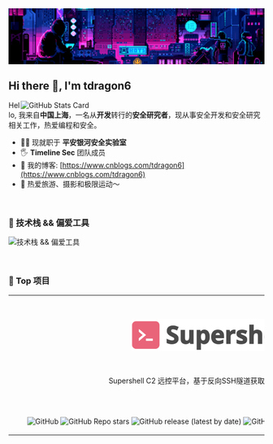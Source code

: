 <img align="center" src="https://github.com/tdragon6/tdragon6/blob/main/images/pixel-night-banner.gif">

## Hi there 👋, I'm tdragon6

<!--
**tdragon6/tdragon6** is a ✨ _special_ ✨ repository because its `README.md` (this file) appears on your GitHub profile.

Here are some ideas to get you started:

- 🔭 I’m currently working on ...
- 🌱 I’m currently learning ...
- 👯 I’m looking to collaborate on ...
- 🤔 I’m looking for help with ...
- 💬 Ask me about ...
- 📫 How to reach me: ...
- 😄 Pronouns: ...
- ⚡ Fun fact: ...
-->

<a href="https://github.com/tdragon6">
  <picture>
    <img align="right" width="480px" alt="GitHub Stats Card" src="https://github-readme-stats.vercel.app/api?username=tdragon6&show_icons=true&theme=dracula&count_private=true&hide=prs&include_all_commits=true">
  </picture>
</a>

Hello, 我来自**中国上海**，一名从**开发**转行的**安全研究者**，现从事安全开发和安全研究相关工作，热爱编程和安全。

- 👨‍💼 现就职于 **平安银河安全实验室**
- 🖐️ **Timeline Sec** 团队成员
- 🤔 我的博客: [https://www.cnblogs.com/tdragon6](https://www.cnblogs.com/tdragon6)
- 🥰 热爱旅游、摄影和极限运动～

<br>

### 🔧 技术栈 && 偏爱工具

![技术栈 && 偏爱工具](https://skillicons.dev/icons?i=html,css,js,jquery,bootstrap,py,django,flask,nginx,redis,mysql,electron,nodejs,git,vscode,postman,idea,vim,docker,bash,ps,pr,linux,github,md,powershell,sqlite,selenium#gh-dark-mode-only)

<br>

### 🌟 Top 项目

<table align="center" style="table-layout: auto; width: 100%;">
    <tr>
        <td>
            <div align="center">
                <p align="center">
&nbsp;&nbsp;&nbsp;&nbsp;&nbsp;&nbsp;&nbsp;&nbsp;&nbsp;&nbsp;&nbsp;&nbsp;&nbsp;&nbsp;&nbsp;&nbsp;&nbsp;&nbsp;&nbsp;&nbsp;&nbsp;&nbsp;&nbsp;&nbsp;&nbsp;&nbsp;&nbsp;&nbsp;&nbsp;&nbsp;&nbsp;&nbsp;&nbsp;&nbsp;&nbsp;&nbsp;&nbsp;&nbsp;&nbsp;&nbsp;&nbsp;&nbsp;&nbsp;&nbsp;&nbsp;&nbsp;&nbsp;&nbsp;&nbsp;&nbsp;&nbsp;&nbsp;&nbsp;&nbsp;&nbsp;&nbsp;&nbsp;&nbsp;&nbsp;&nbsp;&nbsp;&nbsp;&nbsp;&nbsp;&nbsp;&nbsp;&nbsp;&nbsp;&nbsp;&nbsp;&nbsp;&nbsp;&nbsp;&nbsp;&nbsp;&nbsp;&nbsp;&nbsp;&nbsp;&nbsp;&nbsp;&nbsp;&nbsp;&nbsp;&nbsp;&nbsp;&nbsp;&nbsp;&nbsp;&nbsp;&nbsp;&nbsp;&nbsp;&nbsp;&nbsp;&nbsp;&nbsp;&nbsp;&nbsp;&nbsp;&nbsp;&nbsp;&nbsp;&nbsp;&nbsp;&nbsp;&nbsp;&nbsp;&nbsp;&nbsp;&nbsp;&nbsp;&nbsp;&nbsp;&nbsp;&nbsp;&nbsp;&nbsp;&nbsp;&nbsp;&nbsp;&nbsp;&nbsp;&nbsp;&nbsp;&nbsp;&nbsp;&nbsp;&nbsp;&nbsp;&nbsp;&nbsp;&nbsp;&nbsp;&nbsp;&nbsp;&nbsp;&nbsp;&nbsp;&nbsp;&nbsp;&nbsp;&nbsp;&nbsp;&nbsp;&nbsp;&nbsp;&nbsp;&nbsp;&nbsp;&nbsp;&nbsp;&nbsp;&nbsp;&nbsp;&nbsp;&nbsp;&nbsp;&nbsp;&nbsp;&nbsp;&nbsp;&nbsp;&nbsp;&nbsp;&nbsp;&nbsp;&nbsp;&nbsp;&nbsp;&nbsp;&nbsp;&nbsp;&nbsp;&nbsp;&nbsp;&nbsp;&nbsp;&nbsp;&nbsp;&nbsp;&nbsp;&nbsp;&nbsp;&nbsp;&nbsp;&nbsp;&nbsp;&nbsp;&nbsp;&nbsp;&nbsp;&nbsp;&nbsp;&nbsp;&nbsp;&nbsp;&nbsp;&nbsp;&nbsp;&nbsp;&nbsp;&nbsp;&nbsp;&nbsp;&nbsp;&nbsp;&nbsp;&nbsp;&nbsp;</p>
                <p align="center">
                    <a href="https://github.com/tdragon6/Supershell"><img alt="Supershell" src="https://github.com/tdragon6/Supershell-oss/blob/main/logo.svg" width="320" height="100%" title="ManDAO"></a>
                </p>
                <br>
                <p>Supershell C2 远控平台，基于反向SSH隧道获取完全交互式Shell</p>
                <br><br>
                <p align="center">
                	<img alt="GitHub" src="https://img.shields.io/github/license/tdragon6/Supershell">
                	<img alt="GitHub Repo stars" src="https://img.shields.io/github/stars/tdragon6/Supershell">
                	<img alt="GitHub release (latest by date)" src="https://img.shields.io/github/v/release/tdragon6/Supershell">
                	<img alt="GitHub all releases" src="https://img.shields.io/github/downloads/tdragon6/Supershell/total">
                	<img alt="Bitbucket open issues" src="https://img.shields.io/github/issues/tdragon6/Supershell">
                </p>
            </div>
        </td>
    </tr>
</table>

<!--
<a href="https://github.com/tdragon6/Supershell">
  <img alt="Readme Card" align="center" src="https://github-readme-stats.vercel.app/api/pin/?username=tdragon6&repo=Supershell&theme=dracula" />
</a>
-->
